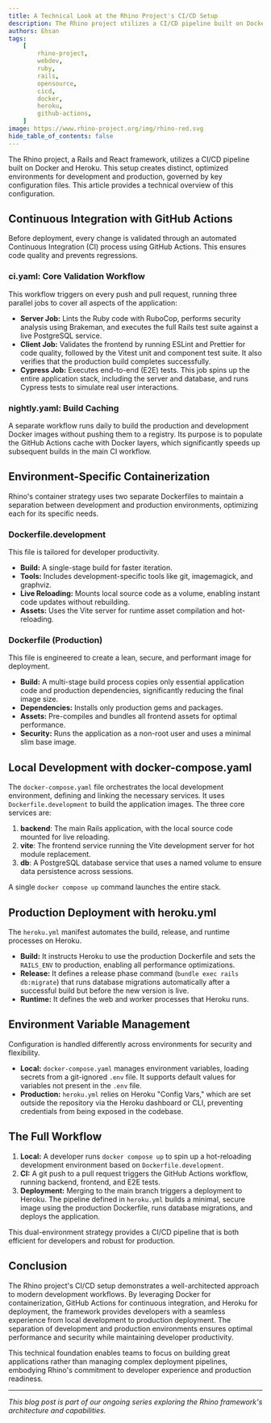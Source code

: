 ```yaml
---
title: A Technical Look at the Rhino Project's CI/CD Setup
description: The Rhino project utilizes a CI/CD pipeline built on Docker and Heroku, creating distinct, optimized environments for development and production. This article provides a technical overview of this configuration and how it ensures code quality and smooth deployments.
authors: Ehsan
tags:
    [
        rhino-project,
        webdev,
        ruby,
        rails,
        opensource,
        cicd,
        docker,
        heroku,
        github-actions,
    ]
image: https://www.rhino-project.org/img/rhino-red.svg
hide_table_of_contents: false
---
```


The Rhino project, a Rails and React framework, utilizes a CI/CD pipeline built on Docker and Heroku. This setup creates distinct, optimized environments for development and production, governed by key configuration files. This article provides a technical overview of this configuration.

<!-- truncate -->

## Continuous Integration with GitHub Actions

Before deployment, every change is validated through an automated Continuous Integration (CI) process using GitHub Actions. This ensures code quality and prevents regressions.

### ci.yaml: Core Validation Workflow

This workflow triggers on every push and pull request, running three parallel jobs to cover all aspects of the application:

-   **Server Job:** Lints the Ruby code with RuboCop, performs security analysis using Brakeman, and executes the full Rails test suite against a live PostgreSQL service.
-   **Client Job:** Validates the frontend by running ESLint and Prettier for code quality, followed by the Vitest unit and component test suite. It also verifies that the production build completes successfully.
-   **Cypress Job:** Executes end-to-end (E2E) tests. This job spins up the entire application stack, including the server and database, and runs Cypress tests to simulate real user interactions.

### nightly.yaml: Build Caching

A separate workflow runs daily to build the production and development Docker images without pushing them to a registry. Its purpose is to populate the GitHub Actions cache with Docker layers, which significantly speeds up subsequent builds in the main CI workflow.

## Environment-Specific Containerization

Rhino's container strategy uses two separate Dockerfiles to maintain a separation between development and production environments, optimizing each for its specific needs.

### Dockerfile.development

This file is tailored for developer productivity.

-   **Build:** A single-stage build for faster iteration.
-   **Tools:** Includes development-specific tools like git, imagemagick, and graphviz.
-   **Live Reloading:** Mounts local source code as a volume, enabling instant code updates without rebuilding.
-   **Assets:** Uses the Vite server for runtime asset compilation and hot-reloading.

### Dockerfile (Production)

This file is engineered to create a lean, secure, and performant image for deployment.

-   **Build:** A multi-stage build process copies only essential application code and production dependencies, significantly reducing the final image size.
-   **Dependencies:** Installs only production gems and packages.
-   **Assets:** Pre-compiles and bundles all frontend assets for optimal performance.
-   **Security:** Runs the application as a non-root user and uses a minimal slim base image.

## Local Development with docker-compose.yaml

The `docker-compose.yaml` file orchestrates the local development environment, defining and linking the necessary services. It uses `Dockerfile.development` to build the application images. The three core services are:

1. **backend**: The main Rails application, with the local source code mounted for live reloading.
2. **vite**: The frontend service running the Vite development server for hot module replacement.
3. **db**: A PostgreSQL database service that uses a named volume to ensure data persistence across sessions.

A single `docker compose up` command launches the entire stack.

## Production Deployment with heroku.yml

The `heroku.yml` manifest automates the build, release, and runtime processes on Heroku.

-   **Build:** It instructs Heroku to use the production Dockerfile and sets the `RAILS_ENV` to production, enabling all performance optimizations.
-   **Release:** It defines a release phase command (`bundle exec rails db:migrate`) that runs database migrations automatically after a successful build but before the new version is live.
-   **Runtime:** It defines the web and worker processes that Heroku runs.

## Environment Variable Management

Configuration is handled differently across environments for security and flexibility.

-   **Local:** `docker-compose.yaml` manages environment variables, loading secrets from a git-ignored `.env` file. It supports default values for variables not present in the `.env` file.
-   **Production:** `heroku.yml` relies on Heroku "Config Vars," which are set outside the repository via the Heroku dashboard or CLI, preventing credentials from being exposed in the codebase.

## The Full Workflow

1. **Local:** A developer runs `docker compose up` to spin up a hot-reloading development environment based on `Dockerfile.development`.
2. **CI:** A git push to a pull request triggers the GitHub Actions workflow, running backend, frontend, and E2E tests.
3. **Deployment:** Merging to the main branch triggers a deployment to Heroku. The pipeline defined in `heroku.yml` builds a minimal, secure image using the production Dockerfile, runs database migrations, and deploys the application.

This dual-environment strategy provides a CI/CD pipeline that is both efficient for developers and robust for production.

## Conclusion

The Rhino project's CI/CD setup demonstrates a well-architected approach to modern development workflows. By leveraging Docker for containerization, GitHub Actions for continuous integration, and Heroku for deployment, the framework provides developers with a seamless experience from local development to production deployment. The separation of development and production environments ensures optimal performance and security while maintaining developer productivity.

This technical foundation enables teams to focus on building great applications rather than managing complex deployment pipelines, embodying Rhino's commitment to developer experience and production readiness.

---

_This blog post is part of our ongoing series exploring the Rhino framework's architecture and capabilities._
